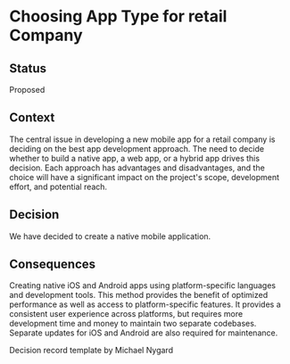 # Choosing App Type for retail Company

## Status
Proposed

## Context
The central issue in developing a new mobile app for a retail company is deciding on the best app development approach. The need to decide whether to build a native app, a web app, or a hybrid app drives this decision. Each approach has advantages and disadvantages, and the choice will have a significant impact on the project's scope, development effort, and potential reach. 

## Decision
We have decided to create a native mobile application.

## Consequences
Creating native iOS and Android apps using platform-specific languages and development tools. This method provides the benefit of optimized performance as well as access to platform-specific features. It provides a consistent user experience across platforms, but requires more development time and money to maintain two separate codebases. Separate updates for iOS and Android are also required for maintenance.


Decision record template by Michael Nygard